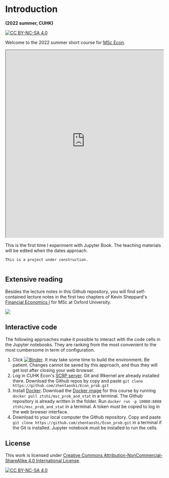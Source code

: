 # Introduction

**(2022 summer, CUHK)**

[![CC BY-NC-SA 4.0][cc-by-nc-sa-shield]][cc-by-nc-sa]

Welcome to the 2022 summer short course for [MSc Econ](https://admission.econ.cuhk.edu.hk/pg/master-economics/).

<iframe
  src="https://admission.econ.cuhk.edu.hk/pg/master-economics/"
  style="width:100%; height:600px;"
></iframe>


This is the first time I experiment with Jupyter Book.
The teaching materials will be edited when the dates approach.

```{warning}
This is a project under construction.
```

```{tableofcontents}
```

<!-- <iframe
  src="https://www.zhihu.com/zvideo/1527809893070798848"
  style="width:100%; height:600px;"
></iframe> -->


## Extensive reading
Besides the lecture notes in this Github repository, you will find self-contained lecture notes in the first two chapters of
Kevin Sheppard's [Financial Economics I](https://www.kevinsheppard.com/teaching/mfe/notes/) for MSc at Oxford University.


![](https://github.com/zhentaoshi/Econ_prob/blob/master/macau.jpg)


## Interactive code

The following approaches make it possible to interact with the code cells in the Jupyter notebooks. They are ranking from the most convenient to the most cumbersome in term of configuration.


1. Click [![Binder](https://mybinder.org/badge_logo.svg)](https://mybinder.org/v2/gh/zhentaoshi/Econ_prob/HEAD). It may take some time to build the environment. Be patient. Changes cannot be saved by this approach, and thus they will get lost after closing your web browser.
2. Log in CUHK Econ's [SCRP server](https://scrp-login-2.econ.cuhk.edu.hk/jupyter). Git and IRkernel are already installed there. Download the Github repos by copy and paste `git clone https://github.com/zhentaoshi/Econ_prob.git`
3. Install [Docker](https://docs.docker.com/get-docker/). Download the [Docker image](https://hub.docker.com/repository/docker/ztshi/msc_prob_and_stat) for this course by running `docker pull ztshi/msc_prob_and_stat` in a terminal. The Github repository is already written in the folder. Run `docker run -p 10000:8888 ztshi/msc_prob_and_stat` in a terminal. A token must be copied to log in the web browser interface.
4. Download to your local computer the Github repository. Copy and paste `git clone https://github.com/zhentaoshi/Econ_prob.git` in a terminal if the Git is installed. Jupyter notebook must be installed to run the cells.



## License


This work is licensed under
[Creative Commons Attribution-NonCommercial-ShareAlike 4.0 International License][cc-by-nc-sa].

[![CC BY-NC-SA 4.0][cc-by-nc-sa-image]][cc-by-nc-sa]

[cc-by-nc-sa]: http://creativecommons.org/licenses/by-nc-sa/4.0/
[cc-by-nc-sa-image]: https://licensebuttons.net/l/by-nc-sa/4.0/88x31.png
[cc-by-nc-sa-shield]: https://img.shields.io/badge/License-CC%20BY--NC--SA%204.0-lightgrey.svg
